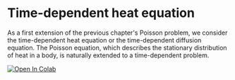 # Time-dependent heat equation
As a first extension of the previous chapter's Poisson problem, we consider the time-dependent heat equation or the time-dependent diffusion equation. The Poisson equation, which describes the stationary distribution of heat in a body, is naturally extended to a time-dependent problem.

[![Open In Colab](https://colab.research.google.com/assets/colab-badge.svg)](https://colab.research.google.com/github/IgorBaratta/FEniCSxCourse/blob/ICMC23/Problem2_Transient/heat_eq.ipynb)
